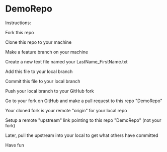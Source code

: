 # DemoRepo

Instructions:

Fork this repo

Clone this repo to your machine

Make a feature branch on your machine

Create a new text file named your LastName_FirstName.txt

Add this file to your local branch

Commit this file to your local branch

Push your local branch to your GitHub fork

Go to your fork on GitHub and make a pull request to this repo "DemoRepo"

Your cloned fork is your remote "origin" for your local repo

Setup a remote "upstream" link pointing to this repo "DemoRepo" (not your fork)

Later, pull the upstream into your local to get what others have committed

Have fun


